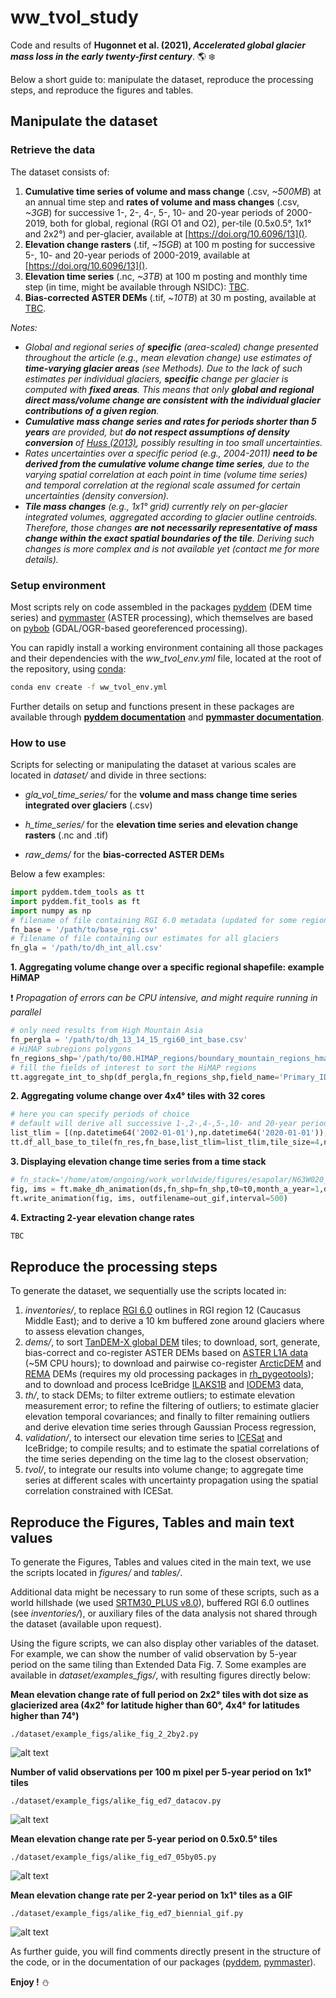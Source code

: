 # ww_tvol_study

Code and results of **Hugonnet et al. (2021), *Accelerated global glacier mass loss in the early twenty-first century***. :earth_americas: :snowflake:

Below a short guide to: manipulate the dataset, reproduce the processing steps, and reproduce the figures and tables.

## Manipulate the dataset

### Retrieve the data

The dataset consists of:
1. **Cumulative time series of volume and mass change** (.csv, *~500MB*) at an annual time step and **rates of volume 
and mass changes** (.csv, *~3GB*) for successive 1-, 2-, 4-, 5-, 10- and 20-year periods of 2000-2019, both 
for global, regional (RGI O1 and O2), per-tile (0.5x0.5°, 1x1° and 2x2°) and per-glacier, available at [https://doi.org/10.6096/13]().
2. **Elevation change rasters** (.tif, *~15GB*) at 100 m posting for successive 5-, 10- and 20-year periods of 2000-2019,
 available at [https://doi.org/10.6096/13]().
3. **Elevation time series** (.nc, *~3TB*) at 100 m posting and monthly time step (in time, might be available through NSIDC): [TBC]().
4. **Bias-corrected ASTER DEMs** (.tif, ~*10TB*) at 30 m posting, available at [TBC]().

*Notes:*
* *Global and regional series of **specific** (area-scaled) change presented throughout the article (e.g., mean elevation change) use estimates of
**time-varying glacier areas** (see Methods). Due to the lack of such estimates per individual glaciers, **specific** change per glacier is computed with **fixed areas**. 
This means that only **global and regional direct mass/volume change are consistent with the individual glacier contributions of a given region**.*
* ***Cumulative mass change series and rates for periods shorter than 5 years** are provided, but **do not respect assumptions of density conversion** 
of [Huss (2013)](https://tc.copernicus.org/articles/7/877/2013/), possibly resulting in too small uncertainties.*
* *Rates uncertainties over a specific period (e.g., 2004-2011) **need to be derived from the cumulative volume change
time series**, due to the varying spatial correlation at each point in time (volume time series) and temporal correlation at the regional 
scale assumed for certain uncertainties (density conversion).*
* ***Tile mass changes** (e.g., 1x1° grid) currently rely on per-glacier integrated volumes, aggregated according to 
glacier outline centroids. Therefore, those changes **are not necessarily representative of mass change within the exact 
spatial boundaries of the tile**. Deriving such changes is more complex and is not available yet (contact me for more details).* 

### Setup environment

Most scripts rely on code assembled in the packages [pyddem](https://github.com/iamdonovan/pybob) (DEM time series) and 
[pymmaster](https://github.com/luc-girod/MMASTER-workflows) (ASTER processing), which themselves are based on 
[pybob](https://github.com/iamdonovan/pybob) (GDAL/OGR-based georeferenced processing).

You can rapidly install a working environment containing all those packages and their dependencies with the 
*ww_tvol_env.yml* file, located at the root of the repository, using 
[conda](https://docs.conda.io/projects/conda/en/latest/user-guide/tasks/manage-environments.html):

```sh
conda env create -f ww_tvol_env.yml
```

Further details on setup and functions present in these packages are available through **[pyddem documentation](https://pyddem.readthedocs.io/en/latest/)** and
 **[pymmaster documentation](https://mmaster-workflows.readthedocs.io/en/latest/index.html)**.

### How to use

Scripts for selecting or manipulating the dataset at various scales are located in *dataset/* and divide in three sections:
* *gla_vol_time_series/* for the **volume and mass change time series integrated over glaciers** (.csv)

* *h_time_series/* for the **elevation time series and elevation change rasters** (.nc and .tif)

* *raw_dems/* for the **bias-corrected ASTER DEMs**

Below a few examples:

```python
import pyddem.tdem_tools as tt
import pyddem.fit_tools as ft
import numpy as np
# filename of file containing RGI 6.0 metadata (updated for some regions in this study) for all glaciers
fn_base = '/path/to/base_rgi.csv'
# filename of file containing our estimates for all glaciers
fn_gla = '/path/to/dh_int_all.csv'
```

**1. Aggregating volume change over a specific regional shapefile: example HiMAP**

:exclamation: *Propagation of errors can be CPU intensive, and might require running in parallel*

```python
# only need results from High Mountain Asia
fn_pergla = '/path/to/dh_13_14_15_rgi60_int_base.csv'
# HiMAP subregions polygons
fn_regions_shp='/path/to/00.HIMAP_regions/boundary_mountain_regions_hma_v3.shp'
# fill the fields of interest to sort the HiMAP regions
tt.aggregate_int_to_shp(df_pergla,fn_regions_shp,field_name='Primary_ID',code_name='Nr_Regio_1',nproc=32)

```

**2. Aggregating volume change over 4x4° tiles with 32 cores**

```python
# here you can specify periods of choice
# default will derive all successive 1-,2-,4-,5-,10- and 20-year periods (not computing intensive, can be performed later on the cumulative series)
list_tlim = [(np.datetime64('2002-01-01'),np.datetime64('2020-01-01')),(np.datetime64('2008-01-01'),np.datetime64('2014-01-01'))]
tt.df_all_base_to_tile(fn_res,fn_base,list_tlim=list_tlim,tile_size=4,nproc=32)
```

**3. Displaying elevation change time series from a time stack**

```python
# fn_stack='/home/atom/ongoing/work_worldwide/figures/esapolar/N63W020_final.nc'
fig, ims = ft.make_dh_animation(ds,fn_shp=fn_shp,t0=t0,month_a_year=1,dh_max=40,var='z',label='Elevation change since 2000 (m)')
ft.write_animation(fig, ims, outfilename=out_gif,interval=500)
```

**4. Extracting 2-year elevation change rates**

```python
TBC
```

## Reproduce the processing steps

To generate the dataset, we sequentially use the scripts located in:

1. *inventories/*, to replace [RGI 6.0](https://www.glims.org/RGI/) outlines in RGI region 12 (Caucasus Middle East); 
and to derive a 10 km buffered zone around glaciers where to assess elevation changes,
2. *dems/*, to sort [TanDEM-X global DEM](https://geoservice.dlr.de/web/dataguide/tdm90/) tiles; to download, sort, 
generate, bias-correct and co-register ASTER DEMs based on [ASTER L1A data](https://lpdaac.usgs.gov/products/ast_l1av003/) 
(~5M CPU hours); to download and pairwise co-register [ArcticDEM](https://www.pgc.umn.edu/data/arcticdem/) and 
[REMA](https://www.pgc.umn.edu/data/rema/) DEMs (requires my old processing packages in [rh_pygeotools](https://github.com/rhugonnet/rh_pygeotools));
 and to download and process IceBridge [ILAKS1B](https://nsidc.org/data/ILAKS1B/versions/1) and [IODEM3](https://nsidc.org/data/IODEM3/versions/1) data,
3. *th/*, to stack DEMs; to filter extreme outliers; to estimate elevation measurement error; to refine the filtering of outliers;
 to estimate glacier elevation temporal covariances; and finally to filter remaining outliers and derive elevation time series
 through Gaussian Process regression,
4. *validation/*, to intersect our elevation time series to [ICESat](https://nsidc.org/data/glah14) and IceBridge; to compile results; and to estimate
 the spatial correlations of the time series depending on the time lag to the closest observation;
5. *tvol/*, to integrate our results into volume change; to aggregate time series at different scales with uncertainty 
propagation using the spatial correlation constrained with ICESat.

## Reproduce the Figures, Tables and main text values

To generate the Figures, Tables and values cited in the main text, we use the scripts located in *figures/* and *tables/*.

Additional data might be necessary to run some of these scripts, such as a world hillshade (we used 
[SRTM30_PLUS v8.0](https://researchdata.edu.au/global-hillshading-srtm30plus-source-ucsd/690579)), buffered RGI 6.0 
outlines (see *inventories/*), or auxiliary files of the data analysis not shared through the dataset (available upon request).

Using the figure scripts, we can also display other variables of the dataset. For example, we can show the number of 
valid observation by 5-year period on the same tiling than Extended Data Fig. 7.
Some examples are available in *dataset/examples_figs/*, with resulting figures directly below:

**Mean elevation change rate of full period on 2x2° tiles with dot size as glacierized area 
(4x2° for latitude higher than 60°, 4x4° for latitudes higher than 74°)**
```shell script
./dataset/example_figs/alike_fig_2_2by2.py
```
![alt text](https://github.com/rhugonnet/ww_tvol_study/blob/main/dataset/example_figs/fig_2_2by2.png?raw=True)


**Number of valid observations per 100 m pixel per 5-year period on 1x1° tiles**
```shell script
./dataset/example_figs/alike_fig_ed7_datacov.py
```
![alt text](https://github.com/rhugonnet/ww_tvol_study/blob/main/dataset/example_figs/fig_ed7_alike_datacov.png?raw=True)

**Mean elevation change rate per 5-year period on 0.5x0.5° tiles**
```shell script
./dataset/example_figs/alike_fig_ed7_05by05.py
```
![alt text](https://github.com/rhugonnet/ww_tvol_study/blob/main/dataset/example_figs/fig_ed7_alike_05by05.png?raw=true)

**Mean elevation change rate per 2-year period on 1x1° tiles as a GIF**
```shell script
./dataset/example_figs/alike_fig_ed7_biennial_gif.py
```
![alt text](https://github.com/rhugonnet/ww_tvol_study/blob/main/dataset/example_figs/fig_ed7_biennial_gif.gif?raw=True)


As further guide, you will find comments directly present in the structure of the code, or in the
 documentation of our packages ([pyddem](https://pyddem.readthedocs.io/en/latest/),
[pymmaster](https://mmaster-workflows.readthedocs.io/en/latest/index.html)).

**Enjoy !** :snowman: